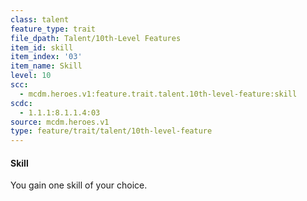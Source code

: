 ```yaml
---
class: talent
feature_type: trait
file_dpath: Talent/10th-Level Features
item_id: skill
item_index: '03'
item_name: Skill
level: 10
scc:
  - mcdm.heroes.v1:feature.trait.talent.10th-level-feature:skill
scdc:
  - 1.1.1:8.1.1.4:03
source: mcdm.heroes.v1
type: feature/trait/talent/10th-level-feature
---
```


#### Skill

You gain one skill of your choice.
